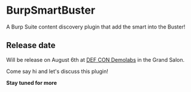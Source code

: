 # BurpSmartBuster

A Burp Suite content discovery plugin that add the smart into the Buster!

## Release date

Will be release on August 6th at [DEF CON Demolabs](https://defcon.org/html/defcon-24/dc-24-demolabs.html) in the Grand Salon. 

Come say hi and let's discuss this plugin!

**Stay tuned for more**
